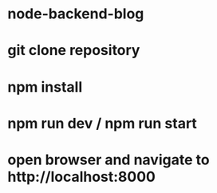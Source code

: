 # node-backend-blog
# git clone repository
# npm install
# npm run dev / npm run start
# open browser and navigate to http://localhost:8000
